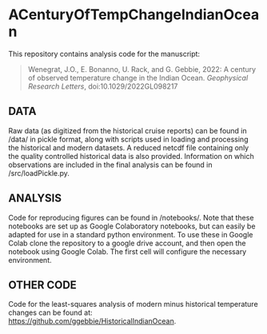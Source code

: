# ACenturyOfTempChangeIndianOcean

This repository contains analysis code for the manuscript:

> Wenegrat, J.O., E. Bonanno, U. Rack, and G. Gebbie, 2022: A century of observed temperature change in the Indian Ocean. _Geophysical Research Letters_, doi:10.1029/2022GL098217

## DATA
Raw data (as digitized from the historical cruise reports) can be found in /data/ in pickle format, along with scripts used in loading and processing the historical and modern datasets. A reduced netcdf file containing only the quality controlled historical data is also provided. Information on which observations are included in the final analysis can be found in /src/loadPickle.py.

## ANALYSIS
Code for reproducing figures can be found in /notebooks/. Note that these notebooks are set up as Google Colaboratory notebooks, but can easily be adapted for use in a standard python environment. To use these in Google Colab clone the repository to a google drive account, and then open the notebook using Google Colab. The first cell will configure the necessary environment.

## OTHER CODE
Code for the least-squares analysis of modern minus historical temperature changes can be found at: https://github.com/ggebbie/HistoricalIndianOcean.

